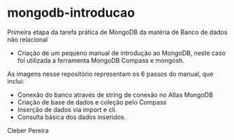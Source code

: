 # mongodb-introducao

Primeira etapa da tarefa prática de MongoDB da matéria de Banco de dados não relacional
- Criação de um pequeno manual de introdução ao MongoDB, neste caso foi utilizada a ferramenta MongoDB Compass e mongosh.

As imagens nesse repositório representam os 6 passos do manual, que inclui:
  - Conexão do banco através de string de conexão no Atlas MongoDB
  - Criação de base de dados e coleção pelo Compass
  - Inserção de dados via import e cli.
  - Consulta básica dos dados inseridos.
  
  Cleber Pereira
